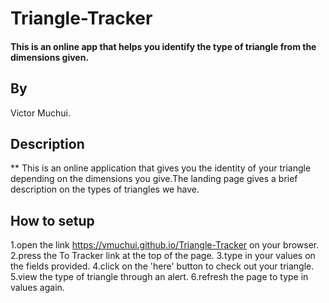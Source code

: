 # Triangle-Tracker
#### This is an online app that helps you identify the type of triangle from the dimensions given.
## By
Victor Muchui.
## Description
** This is an online application that gives you the identity of your triangle depending on the dimensions you give.The landing page gives a brief description on the types of triangles we have.
## How to setup
1.open the link https://vmuchui.github.io/Triangle-Tracker on your browser.
2.press the To Tracker link at the top of the page.
3.type in your values on the fields provided.
4.click on the 'here' button to check out your triangle.
5.view the type of triangle through an alert.
6.refresh the page to type in values again.
